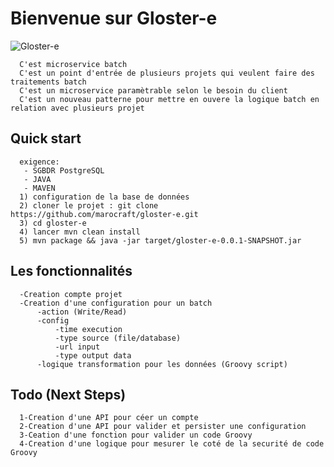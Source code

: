 # Bienvenue sur Gloster-e



![Gloster-e](https://raw.githubusercontent.com/marocraft/gloster-e/master/Baas.png?raw=true)




      C'est microservice batch
      C'est un point d'entrée de plusieurs projets qui veulent faire des traitements batch
      C'est un microservice paramètrable selon le besoin du client
      C'est un nouveau patterne pour mettre en ouvere la logique batch en relation avec plusieurs projet
 
## Quick start
      exigence:
       - SGBDR PostgreSQL
       - JAVA
       - MAVEN
      1) configuration de la base de données  
      2) cloner le projet : git clone https://github.com/marocraft/gloster-e.git
      3) cd gloster-e
      4) lancer mvn clean install 
      5) mvn package && java -jar target/gloster-e-0.0.1-SNAPSHOT.jar

## Les fonctionnalités

      -Creation compte projet
      -Creation d'une configuration pour un batch
          -action (Write/Read)
          -config
              -time execution
              -type source (file/database)
              -url input
              -type output data
          -logique transformation pour les données (Groovy script)
          
## Todo (Next Steps)

      1-Creation d'une API pour céer un compte
      2-Creation d'une API pour valider et persister une configuration
      3-Ceation d'une fonction pour valider un code Groovy
      4-Creation d'une logique pour mesurer le coté de la securité de code Groovy
